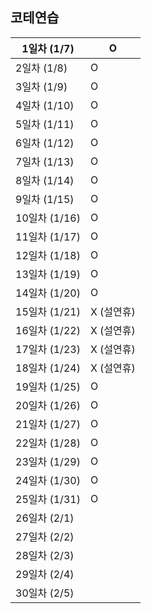 ## 코테연습

1일차 (1/7) | O
----------|---|
2일차 (1/8) | O
3일차 (1/9) | O
4일차 (1/10) | O	
5일차 (1/11) | O	
6일차 (1/12) | O	
7일차 (1/13) | O	
8일차 (1/14) | O	
9일차 (1/15) | O	
10일차 (1/16) | O
11일차 (1/17) | O
12일차 (1/18) | O
13일차 (1/19) | O
14일차 (1/20) | O
15일차 (1/21) | X (설연휴)
16일차 (1/22) | X (설연휴)
17일차 (1/23) | X (설연휴)
18일차 (1/24) | X (설연휴)
19일차 (1/25) | O
20일차 (1/26) | O
21일차 (1/27) | O
22일차 (1/28) | O
23일차 (1/29) | O
24일차 (1/30) | O
25일차 (1/31) | O
26일차 (2/1) |
27일차 (2/2) |
28일차 (2/3) |
29일차 (2/4) |
30일차 (2/5) | 